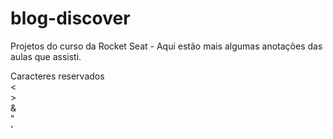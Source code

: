 # blog-discover
Projetos do curso da Rocket Seat -
Aqui estão mais algumas anotações das aulas que assisti.
<!--
HTML = HyperText Markup Language
TAGS
- Abertura
- Fechamento
- Contéudo
- Elementos

<h1>Bem vindo(a)!</h1>
-->

<!-- Elementos Vazios

<img src="imagem.png" alt="texto">
<input type="text">
-->

<!--
Atributos HTML
- Informações extras
- Configurações
-->

<!--
BOOLEANOS
- Não precisam de contéudo

<input type="text" disabled>
-->

<!--
Aspas
- omissão
- simples
- duplas

<a href="https://ovidio32.wordpress.com" title=""> Meu site</a>
-->

<!--
ATRIBUTOS GLOBAIS
- class : classe
- contenteditable : "true", pode editar
- data-* : salvar modificações
- hidden : esconder uma tag
- id : um por pagina pra nao bugar o CSS
- style : mudar estilo do texto
- tabindex : usar o teclado para navegar
- title : definir o titulo


<div
class="carrinho" contenteditable="true" id="teste1" title="Insira algo aqui">
Conteudo
</div>

<div
class="carrinho" data-id="" id="teste2" style="color:red" tabindex="1">
Conteudo
</div>

<div
class="carrinho" hidden>
Contéudo
</div>
-->

<!--
Alinhamento de Tags
- Fluxo: Lida de acordo com a posição
- Hierarquia: EXEMPLO, <em> está denrto de <p> que esta dentro de <div>
- Posicionamento de elementos: algumas tags vao quebrar a linha e outras nao vao


<p> Vou <em>escrever</em> um paragrafo <br> outro paragrafo
</p>
-->

<p> Caracteres reservados
<br> &lt;
<br> &gt;
<br> &amp;
<br> &quot;
<br> &apos;


</p>
